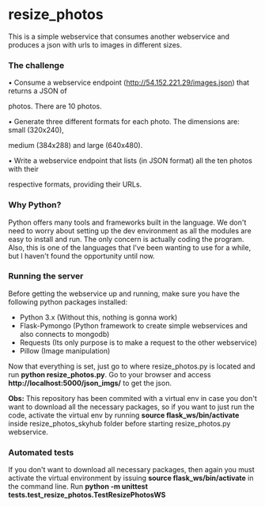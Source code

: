 # resize_photos

This is a simple webservice that consumes another webservice and produces a json with urls to images in different sizes.

### The challenge

• Consume a webservice endpoint (http://54.152.221.29/images.json) that returns a JSON of

photos. There are 10 photos.

• Generate three different formats for each photo. The dimensions are: small (320x240), 

medium (384x288) and large (640x480).

• Write a webservice endpoint that lists (in JSON format) all the ten photos with their 

respective formats, providing their URLs.

### Why Python?

Python offers many tools and frameworks built in the language. We don't need to worry about setting up the dev environment as all the modules are easy to install and run. The only concern is actually coding the program.
Also, this is one of the languages that I've been wanting to use for a while, but I haven't found the opportunity until now.

### Running the server

Before getting the webservice up and running, make sure you have the following python packages installed:
* Python 3.x (Without this, nothing is gonna work)
* Flask-Pymongo (Python framework to create simple webservices and also connects to mongodb)
* Requests (Its only purpose is to make a request to the other webservice)
* Pillow (Image manipulation)

Now that everything is set, just go to where resize_photos.py is located and run **python resize_photos.py**.
Go to your browser and access **http://localhost:5000/json_imgs/** to get the json.

**Obs:** This repository has been commited with a virtual env in case you don't want to download all the necessary packages, so if you want to just run the code, activate the virtual env by running **source flask_ws/bin/activate** inside resize_photos_skyhub folder before starting resize_photos.py webservice.

### Automated tests

If you don't want to download all necessary packages, then again you must activate the virtual environment by issuing **source flask_ws/bin/activate** in the command line.
Run **python -m unittest tests.test_resize_photos.TestResizePhotosWS**